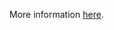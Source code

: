 More information [here](https://docs.prismacloud.io/en/enterprise-edition/policy-reference/docker-policies/docker-policy-index/ensure-docker-rpm-signed.html).
